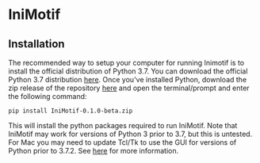 # IniMotif

## Installation

The recommended way to setup your computer for running Inimotif is to install the official distribution of Python 3.7. You can download the official Python 3.7 distribution [here](https://www.python.org/downloads/release/python-375). Once you've installed Python, download the zip release of the repository [here](https://github.com/chengl7/IniMotif/releases) and open the terminal/prompt and enter the following command:
```
pip install IniMotif-0.1.0-beta.zip
```
This will install the python packages required to run IniMotif. Note that IniMotif may work for versions of Python 3 prior to 3.7, but this is untested. For Mac you may need to update Tcl/Tk to use the GUI for versions of Python prior to 3.7.2. See [here](https://www.python.org/download/mac/tcltk/) for more information.
